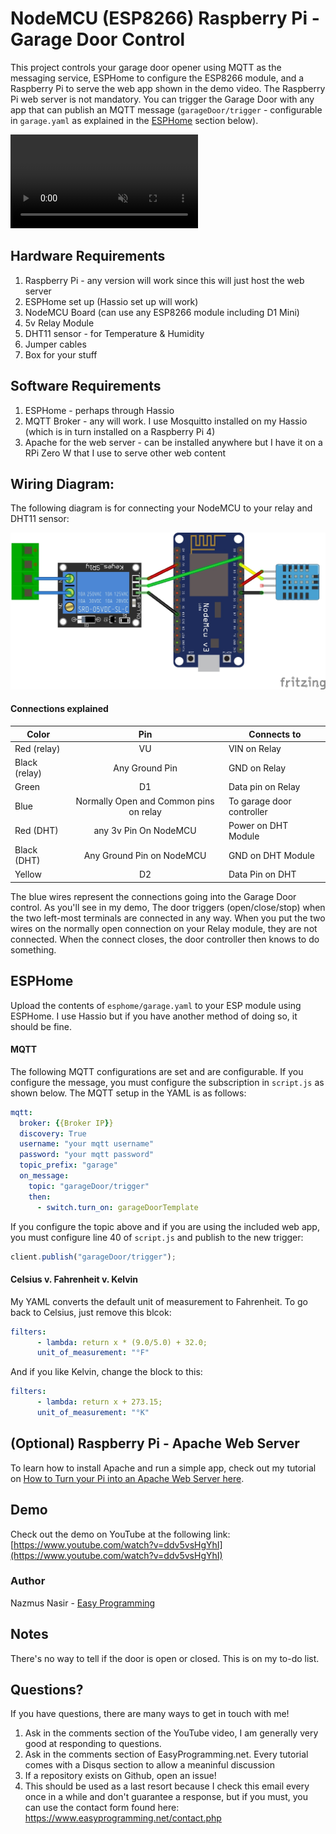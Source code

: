 # NodeMCU (ESP8266) Raspberry Pi - Garage Door Control
This project controls your garage door opener using MQTT as the messaging service, ESPHome to configure the ESP8266 module, and a Raspberry Pi to serve the web app shown 
in the demo video. The Raspberry Pi web server is not mandatory. You can trigger the Garage Door with any app that can publish an MQTT message (`garageDoor/trigger` - 
configurable in `garage.yaml` as explained in the [ESPHome](#ESPHome) section below).

<video autoplay="autoplay" loop="loop" muted="" controls="controls">
  <source src="img/garageDoorDemo.webm" type="video/webm" />
</video>

## Hardware Requirements
1. Raspberry Pi - any version will work since this will just host the web server 
2. ESPHome set up (Hassio set up will work) 
3. NodeMCU Board (can use any ESP8266 module including D1 Mini)
4. 5v Relay Module
5. DHT11 sensor - for Temperature & Humidity
6. Jumper cables
7. Box for your stuff

## Software Requirements
1. ESPHome - perhaps through Hassio
2. MQTT Broker - any will work. I use Mosquitto installed on my Hassio (which is in turn installed on a Raspberry Pi 4)
3. Apache for the web server - can be installed anywhere but I have it on a RPi Zero W that I use to serve other web content


## Wiring Diagram:

The following diagram is for connecting your NodeMCU to your relay and DHT11 sensor:

<img src="./img/garageDoorLayout.jpg" alt="Garage Door Layout Fritz">

#### Connections explained

| Color |  Pin | Connects to |
|-------|:---------:|---------|
| Red (relay)   |    VU    |  VIN on Relay |
| Black (relay)|    Any Ground Pin     | GND on Relay |
| Green  |    D1     | Data pin on Relay |
| Blue   |    Normally Open and Common pins on relay | To garage door controller |
| Red (DHT) | any 3v Pin On NodeMCU | Power on DHT Module| 
| Black (DHT) | Any Ground Pin on NodeMCU | GND on DHT Module| 
| Yellow | D2 | Data Pin on DHT |

The blue wires represent the connections going into the Garage Door control. As you'll see in my demo, The door triggers (open/close/stop) when the two left-most terminals
are connected in any way. When you put the two wires on the normally open connection on  your Relay module, they are not connected. When the connect closes, the door controller
then knows to do something.  

## ESPHome

Upload the contents of `esphome/garage.yaml` to your ESP module using ESPHome. I use Hassio but if you have another method of doing so, it should be fine. 

#### MQTT

The following MQTT configurations are set and are configurable. If you configure the message, you must configure the subscription in `script.js` as shown below. The 
MQTT setup in the YAML is as follows:

```yaml
mqtt:
  broker: {{Broker IP}}
  discovery: True
  username: "your mqtt username"
  password: "your mqtt password"
  topic_prefix: "garage"
  on_message:
    topic: "garageDoor/trigger"
    then:
      - switch.turn_on: garageDoorTemplate
```

If you configure the topic above and if you are using the included web app, you must configure line 40 of `script.js` and publish to the new trigger:

```javascript
client.publish("garageDoor/trigger");
```

#### Celsius v. Fahrenheit v. Kelvin

My YAML converts the default unit of measurement to Fahrenheit. To go back to Celsius, just remove this blcok:

```yaml
filters:
      - lambda: return x * (9.0/5.0) + 32.0;
      unit_of_measurement: "°F"
```

And if you like Kelvin, change the block to this:

```yaml
filters:
      - lambda: return x + 273.15;
      unit_of_measurement: "°K"
```

## (Optional) Raspberry Pi - Apache Web Server

To learn how to install Apache and run a simple app, check out my tutorial on 
[How to Turn your Pi into an Apache Web Server here](https://www.easyprogramming.net/raspberrypi/pi_apache_web_server.php).


## Demo

Check out the demo on YouTube at the following link: [https://www.youtube.com/watch?v=ddv5vsHgYhI](https://www.youtube.com/watch?v=ddv5vsHgYhI)

### Author
Nazmus Nasir - [Easy Programming](https://www.easyprogramming.net)

## Notes
There's no way to tell if the door is open or closed. This is on my to-do list.

## Questions?
If you have questions, there are many ways to get in touch with me! 

1. Ask in the comments section of the YouTube video, I am generally very good at responding to questions. 
2. Ask in the comments section of EasyProgramming.net. Every tutorial comes with a Disqus section to allow a meaninful discussion
3. If a repository exists on Github, open an issue! 
4. This should be used as a last resort because I check this email every once in a while and don't guarantee a response, but if you must, you can use the contact form found here: https://www.easyprogramming.net/contact.php
